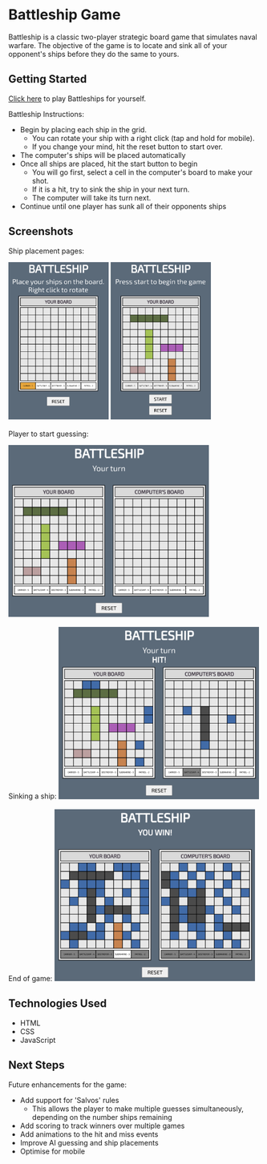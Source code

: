 # Battleship Game

Battleship is a classic two-player strategic board game that simulates naval warfare.
The objective of the game is to locate and sink all of your opponent's ships before they do the same to yours.

## Getting Started

[Click here](https://dominicspinks.github.io/Battleship/) to play Battleships for yourself.

Battleship Instructions:

-   Begin by placing each ship in the grid.
    -   You can rotate your ship with a right click (tap and hold for mobile).
    -   If you change your mind, hit the reset button to start over.
-   The computer's ships will be placed automatically
-   Once all ships are placed, hit the start button to begin
    -   You will go first, select a cell in the computer's board to make your shot.
    -   If it is a hit, try to sink the ship in your next turn.
    -   The computer will take its turn next.
-   Continue until one player has sunk all of their opponents ships

## Screenshots

Ship placement pages:

<img src="./resources/Screenshot-pageload.png" alt="Ship Placement Screen" width="200"/> <img src="./resources/Screenshot-shipsplaced.png" alt="Ship Placement Screen" width="200"/>
<br>
<br>
Player to start guessing:

<img src="./resources/Screenshot-startguessing.png" alt="Guessing Screen" width="400"/>
<br>
<br>
Sinking a ship:

<img src="./resources/Screenshot-sink.png" alt="Sink Ship Screen" width="400"/>
<br>
<br>
End of game:

<img src="./resources/Screenshot-win.png" alt="Win Screen" width="400"/>

## Technologies Used

-   HTML
-   CSS
-   JavaScript

## Next Steps

Future enhancements for the game:

-   Add support for 'Salvos' rules
    -   This allows the player to make multiple guesses simultaneously, depending on the number ships remaining
-   Add scoring to track winners over multiple games
-   Add animations to the hit and miss events
-   Improve AI guessing and ship placements
-   Optimise for mobile
